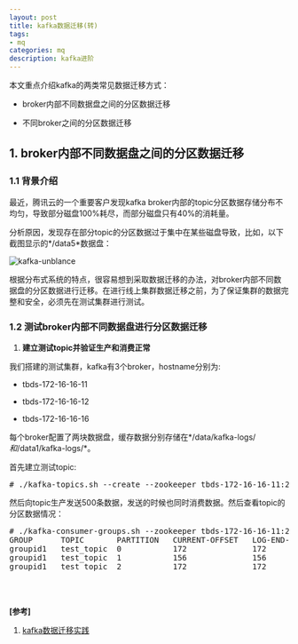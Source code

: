 ```yaml
---
layout: post
title: kafka数据迁移(转)
tags:
- mq
categories: mq
description: kafka进阶
---
```



本文重点介绍kafka的两类常见数据迁移方式：

* broker内部不同数据盘之间的分区数据迁移

* 不同broker之间的分区数据迁移


<!-- more -->


## 1. broker内部不同数据盘之间的分区数据迁移

### 1.1 背景介绍
最近，腾讯云的一个重要客户发现kafka broker内部的topic分区数据存储分布不均匀，导致部分磁盘100%耗尽，而部分磁盘只有40%的消耗量。

分析原因，发现存在部分topic的分区数据过于集中在某些磁盘导致，比如，以下截图显示的*/data5*数据盘：

![kafka-unblance](https://ivanzz1001.github.io/records/assets/img/mq/kafka_unbalance.jpg)

根据分布式系统的特点，很容易想到采取数据迁移的办法，对broker内部不同数据盘的分区数据进行迁移。在进行线上集群数据迁移之前，为了保证集群的数据完整和安全，必须先在测试集群进行测试。

### 1.2 测试broker内部不同数据盘进行分区数据迁移
1) **建立测试topic并验证生产和消费正常**

我们搭建的测试集群，kafka有3个broker，hostname分别为:

* tbds-172-16-16-11

* tbds-172-16-16-12

* tbds-172-16-16-16

每个broker配置了两块数据盘，缓存数据分别存储在*/data/kafka-logs/*和*/data1/kafka-logs/*。

首先建立测试topic:
<pre>
# ./kafka-topics.sh --create --zookeeper tbds-172-16-16-11:2181 --replication-factor 2 --partitions 3 --topic test_topic
</pre>

然后向topic生产发送500条数据，发送的时候也同时消费数据。然后查看topic的分区数据情况：
<pre>
# ./kafka-consumer-groups.sh --zookeeper tbds-172-16-16-11:2181 --describe --group groupid1
GROUP      TOPIC       PARTITION   CURRENT-OFFSET   LOG-END-OFFSET   LAG   OWNER
groupid1   test_topic  0           172              172              0     kafka-python-1.3.1_tbds-172-16-16-3/172.16.16.3
groupid1   test_topic  1           156              156              0     kafka-python-1.3.1_tbds-172-16-16-3/172.16.16.3
groupid1   test_topic  2           172              172              0     kafka-python-1.3.1_tbds-172-16-16-3/172.16.16.3
</pre>






<br />
<br />

**[参考]**


1. [kafka数据迁移实践](https://blog.csdn.net/mnasd/article/details/82772714)


<br />
<br />
<br />

